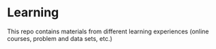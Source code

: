 # Learning
This repo contains materials from different learning experiences (online courses, problem and data sets, etc.)
